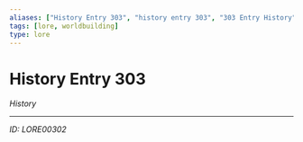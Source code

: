```yaml
---
aliases: ["History Entry 303", "history entry 303", "303 Entry History"]
tags: [lore, worldbuilding]
type: lore
---
```


# History Entry 303

*History*

---
*ID: LORE00302*